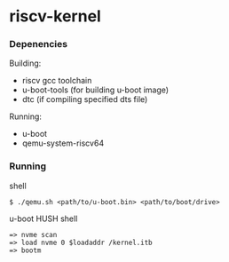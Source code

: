 # riscv-kernel


### Depenencies

Building:
- riscv gcc toolchain
- u-boot-tools (for building u-boot image)
- dtc (if compiling specified dts file)

Running:
- u-boot
- qemu-system-riscv64

### Running

shell
```
$ ./qemu.sh <path/to/u-boot.bin> <path/to/boot/drive>
```

u-boot HUSH shell
```
=> nvme scan
=> load nvme 0 $loadaddr /kernel.itb
=> bootm
```

